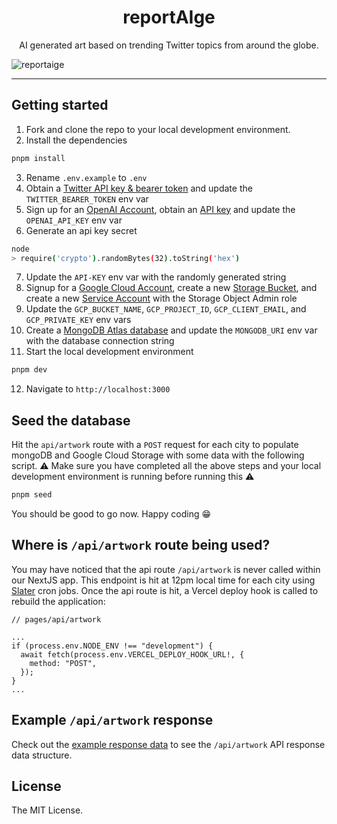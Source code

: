 <h1 align="center" font-size="32px">reportAIge</h1>
<p align="center">AI generated art based on trending Twitter topics from around the globe.</p>

![reportaige](https://user-images.githubusercontent.com/63591760/212368720-ac797f7f-7f85-47c9-bbe0-282b0fb112b1.png)


---

## Getting started
1. Fork and clone the repo to your local development environment.
2. Install the dependencies
```bash
pnpm install
```
3. Rename `.env.example` to `.env`
4. Obtain a [Twitter API key & bearer token](https://developer.twitter.com/en/docs/authentication/oauth-1-0a/api-key-and-secret) and update the `TWITTER_BEARER_TOKEN` env var
5. Sign up for an [OpenAI Account](https://openai.com/api/), obtain an [API key](https://beta.openai.com/account/api-keys) and update the `OPENAI_API_KEY` env var
6. Generate an api key secret
```bash
node
> require('crypto').randomBytes(32).toString('hex')
```
7. Update the `API-KEY` env var with the randomly generated string
8. Signup for a [Google Cloud Account](https://cloud.google.com/), create a new [Storage Bucket](https://cloud.google.com/storage/docs/creating-buckets#create_a_new_bucket), and create a new [Service Account](https://cloud.google.com/iam/docs/creating-managing-service-accounts#creating) with the Storage Object Admin role
9. Update the `GCP_BUCKET_NAME`, `GCP_PROJECT_ID`, `GCP_CLIENT_EMAIL`, and `GCP_PRIVATE_KEY` env vars
10. Create a [MongoDB Atlas database](https://www.mongodb.com/docs/atlas/getting-started/) and update the `MONGODB_URI` env var with the database connection string
11. Start the local development environment
```bash
pnpm dev
```
12. Navigate to `http://localhost:3000`

## Seed the database
Hit the `api/artwork` route with a `POST` request for each city to populate mongoDB and Google Cloud Storage with some data with the following script.
⚠️ Make sure you have completed all the above steps and your local development environment is running before running this ⚠️
```bash
pnpm seed
```
You should be good to go now. Happy coding 😁

## Where is `/api/artwork` route being used?
You may have noticed that the api route `/api/artwork` is never called within our NextJS app. This endpoint is hit at 12pm local time for each city using [Slater](https://tryslater.com) cron jobs. Once the api route is hit, a Vercel deploy hook is called to rebuild the application:
```tsx
// pages/api/artwork

...
if (process.env.NODE_ENV !== "development") {
  await fetch(process.env.VERCEL_DEPLOY_HOOK_URL!, {
    method: "POST",
  });
}
...
```

## Example `/api/artwork` response
Check out the [example response data](./data/artwork-api-response-example.json) to see the `/api/artwork` API response data structure.

## License
The MIT License.
